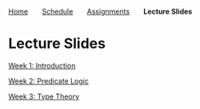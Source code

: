 [Home](https://mjs227.github.io/courses/semantic-theory-25/)&emsp;&emsp;[Schedule](https://mjs227.github.io/courses/semantic-theory-25/schedule/)&emsp;&emsp;[Assignments](https://mjs227.github.io/courses/semantic-theory-25/assignments/)&emsp;&emsp;**Lecture Slides**

# Lecture Slides

[Week 1: Introduction](https://mjs227.github.io/courses/semantic-theory-25/lecture-slides/01_intro.pdf)

[Week 2: Predicate Logic](https://mjs227.github.io/courses/semantic-theory-25/lecture-slides/02_predicate_logic.pdf)

[Week 3: Type Theory](https://mjs227.github.io/courses/semantic-theory-25/lecture-slides/03_type_theory.pdf)
